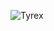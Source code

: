 ![Tyrex](https://user-images.githubusercontent.com/85488433/227760271-6c5b4fc9-1734-4f7e-bb66-595ef5c31657.gif)
